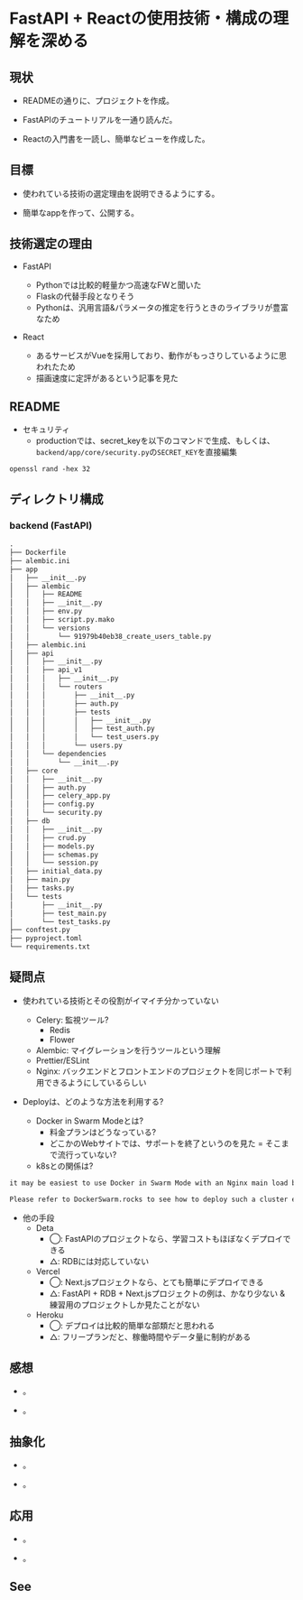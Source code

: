 # FastAPI + Reactの使用技術・構成の理解を深める

## 現状

+ READMEの通りに、プロジェクトを作成。

+ FastAPIのチュートリアルを一通り読んだ。
+ Reactの入門書を一読し、簡単なビューを作成した。

## 目標

+ 使われている技術の選定理由を説明できるようにする。

+ 簡単なappを作って、公開する。

## 技術選定の理由

+ FastAPI
  + Pythonでは比較的軽量かつ高速なFWと聞いた
  + Flaskの代替手段となりそう
  + Pythonは、汎用言語&パラメータの推定を行うときのライブラリが豊富なため

+ React
  + あるサービスがVueを採用しており、動作がもっさりしているように思われたため
  + 描画速度に定評があるという記事を見た

## README

+ セキュリティ
  + productionでは、secret_keyを以下のコマンドで生成、もしくは、`backend/app/core/security.py`の`SECRET_KEY`を直接編集

```terminal
openssl rand -hex 32
```

## ディレクトリ構成

### backend (FastAPI)

```md
.
├── Dockerfile
├── alembic.ini
├── app
│   ├── __init__.py
│   ├── alembic
│   │   ├── README
│   │   ├── __init__.py
│   │   ├── env.py
│   │   ├── script.py.mako
│   │   └── versions
│   │       └── 91979b40eb38_create_users_table.py
│   ├── alembic.ini
│   ├── api
│   │   ├── __init__.py
│   │   ├── api_v1
│   │   │   ├── __init__.py
│   │   │   └── routers
│   │   │       ├── __init__.py
│   │   │       ├── auth.py
│   │   │       ├── tests
│   │   │       │   ├── __init__.py
│   │   │       │   ├── test_auth.py
│   │   │       │   └── test_users.py
│   │   │       └── users.py
│   │   └── dependencies
│   │       └── __init__.py
│   ├── core
│   │   ├── __init__.py
│   │   ├── auth.py
│   │   ├── celery_app.py
│   │   ├── config.py
│   │   └── security.py
│   ├── db
│   │   ├── __init__.py
│   │   ├── crud.py
│   │   ├── models.py
│   │   ├── schemas.py
│   │   └── session.py
│   ├── initial_data.py
│   ├── main.py
│   ├── tasks.py
│   └── tests
│       ├── __init__.py
│       ├── test_main.py
│       └── test_tasks.py
├── conftest.py
├── pyproject.toml
└── requirements.txt
```

## 疑問点

+ 使われている技術とその役割がイマイチ分かっていない
  + Celery: 監視ツール?
    + Redis
    + Flower
  + Alembic: マイグレーションを行うツールという理解
  + Prettier/ESLint
  + Nginx: バックエンドとフロントエンドのプロジェクトを同じポートで利用できるようにしているらしい

+ Deployは、どのような方法を利用する?
  + Docker in Swarm Modeとは?
    + 料金プランはどうなっている?
    + どこかのWebサイトでは、サポートを終了というのを見た = そこまで流行っていない?
  + k8sとの関係は?

```md
it may be easiest to use Docker in Swarm Mode with an Nginx main load balancer proxy handling automatic HTTPS certificates, using the ideas from DockerSwarm.rocks.

Please refer to DockerSwarm.rocks to see how to deploy such a cluster easily. You will have to change the Traefik examples to Nginx or update your docker-compose file.
```

+ 他の手段
  + Deta
    + ◯: FastAPIのプロジェクトなら、学習コストもほぼなくデプロイできる
    + △: RDBには対応していない
  + Vercel
    + ◯: Next.jsプロジェクトなら、とても簡単にデプロイできる
    + △: FastAPI + RDB + Next.jsプロジェクトの例は、かなり少ない & 練習用のプロジェクトしか見たことがない
  + Heroku
    + ◯: デプロイは比較的簡単な部類だと思われる
    + △: フリープランだと、稼働時間やデータ量に制約がある

## 感想

+ 。

+ 。

## 抽象化

+ 。

+ 。

## 応用

+ 。

+ 。

## See
